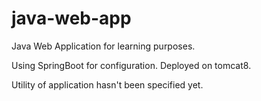 # java-web-app

Java Web Application for learning purposes.

Using SpringBoot for configuration.
Deployed on tomcat8.

Utility of application hasn't been specified yet.